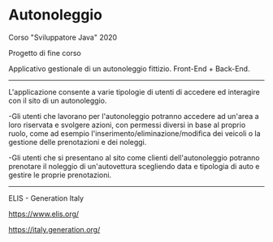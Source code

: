 # Autonoleggio
Corso "Sviluppatore Java" 2020 

Progetto di fine corso 

Applicativo gestionale di un autonoleggio fittizio.
Front-End + Back-End.

-----

L'applicazione consente a varie tipologie di utenti di accedere ed interagire con il sito di un autonoleggio.

-Gli utenti che lavorano per l'autonoleggio potranno accedere ad un'area a loro riservata e svolgere azioni, con permessi diversi in base al proprio ruolo, come ad esempio l'inserimento/eliminazione/modifica dei veicoli o la gestione delle prenotazioni e dei noleggi.

-Gli utenti che si presentano al sito come clienti dell'autonoleggio potranno prenotare il noleggio di un'autovettura scegliendo data e tipologia di auto e gestire le proprie prenotazioni.

-----

ELIS - Generation Italy

https://www.elis.org/

https://italy.generation.org/

